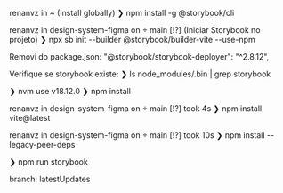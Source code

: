renanvz in ~ (Install globally)
❯ npm install -g @storybook/cli

renanvz in design-system-figma on  main [!?]  (Iniciar Storybook no projeto)
❯ npx sb init --builder @storybook/builder-vite --use-npm

Removi do package.json:
"@storybook/storybook-deployer": "^2.8.12",

Verifique se storybook existe:
❯ ls node_modules/.bin | grep storybook


❯ nvm use v18.12.0
❯ npm install

renanvz in design-system-figma on  main [!?] took 4s 
❯ npm install vite@latest

renanvz in design-system-figma on  main [!?] took 10s 
❯ npm install --legacy-peer-deps

❯ npm run storybook

branch: latestUpdates